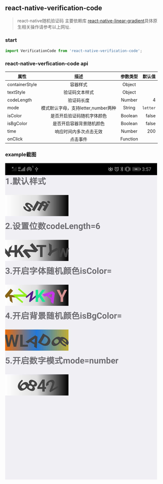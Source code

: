 ## react-native-verification-code
> react-native随机验证码
>主要依赖库 [react-native-linear-gradient](https://github.com/react-native-community/react-native-linear-gradient)具体原生相关操作请参考以上网址.
### start

```jsx
import VerificationCode from 'react-native-verification-code';
```
### react-native-verfication-code api

|       属性      |      描述     |   参数类型 |默认值 |
|----------------|:-------------:|:-------------:|------:|
| containerStyle | 容器样式       |   Object | |
| textStyle      | 验证码文本样式  |   Object | |
| codeLength     | 验证码长度      |   Number | 4 |
| mode     | 模式默认字母，支持letter,number两种      |  String | `letter` |
| isColor     | 是否开启验证码随机字体颜色      |   Boolean | false |
| isBgColor     | 是否开启容器背景随机颜色      |   Boolean | false |
| time     | 响应时间内多次点击无效      |   Number | 200 |
| onClick     | 点击事件      |   Function |  |

### example截图

![avatar](https://github.com/ai4code/react-native-verification-code/blob/master/image/exp.jpg)
